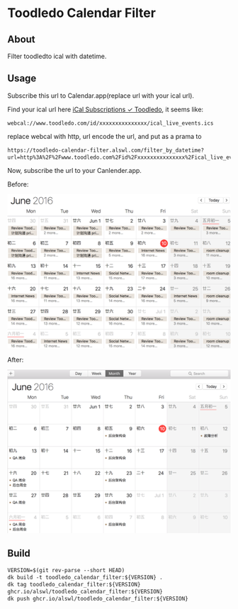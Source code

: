 # Toodledo Calendar Filter

## About

Filter toodledto ical with datetime.

## Usage

Subscribe this url to Calendar.app(replace url with your ical url).

Find your ical url here [iCal Subscriptions ✓ Toodledo](https://www.toodledo.com/tools/sync_ical.php),
it seems like:

```
webcal://www.toodledo.com/id/xxxxxxxxxxxxxxx/ical_live_events.ics
```

replace webcal with http, url encode the url, and put as a prama to 

```
https://toodledo-calendar-filter.alswl.com/filter_by_datetime?url=http%3A%2F%2Fwww.toodledo.com%2Fid%2Fxxxxxxxxxxxxxxx%2Fical_live_events.ics&is_fix_due_datetime=true
```

Now, subscribe the url to your Canlender.app.


Before:

![before](https://raw.githubusercontent.com/alswl/toodledo_calendar_filter/master/snapshots/before.png)

After:

![after](https://raw.githubusercontent.com/alswl/toodledo_calendar_filter/master/snapshots/after.png)


## Build

```
VERSION=$(git rev-parse --short HEAD)
dk build -t toodledo_calendar_filter:${VERSION} .
dk tag toodledo_calendar_filter:${VERSION} ghcr.io/alswl/toodledo_calendar_filter:${VERSION}
dk push ghcr.io/alswl/toodledo_calendar_filter:${VERSION}
```
